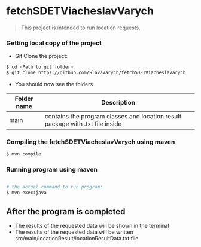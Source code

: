 # fetchSDETViacheslavVarych
> This project is intended to run location requests.

### Getting local copy of the project
- Git Clone the project:
```sh
$ cd <Path to git folder>
$ git clone https://github.com/SlavaVarych/fetchSDETViacheslaVarych
```
- You should now see the folders

| Folder name | Description                                                                    |
|-------------|--------------------------------------------------------------------------------|
| main        | contains the program classes and location result package with .txt file inside |


### Compiling the fetchSDETViacheslavVarych using maven
```sh
$ mvn compile
```

### Running program using maven
```sh

# the actual command to run program:
$ mvn exec:java
```

## After the program is completed
- The results of the requested data will be shown in the terminal
- The results of the requested data will be written src/main/locationResult/locationResultData.txt file

